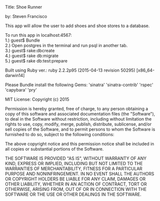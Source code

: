 Title: Shoe Runner

by: Steven Francisco

This app will allow the user to add shoes and shoe stores to a database.

To run this app in localhost:4567:
<br>
                                   1.) guest$ Bundle
                                   <br>
                                   2.) Open postgres in the terminal and run psql in another tab.
                                   <br>
                                   3.) guest$ rake:dbcreate
                                   <br>
                                   4.) guest$ rake db:migrate
                                   <br>
                                   5.) guest$ rake db:test:prepare

Built using Ruby ver.: ruby 2.2.2p95 (2015-04-13 revision 50295) [x86_64-darwin14]

Please Bundle install the following Gems: 'sinatra' 'sinatra-contrib' 'rspec' 'capybara' 'pry'

MIT License: Copyright (c) 2015

Permission is hereby granted, free of charge, to any person obtaining a copy of this software and associated documentation files (the "Software"), to deal in the Software without restriction, including without limitation the rights to use, copy, modify, merge, publish, distribute, sublicense, and/or sell copies of the Software, and to permit persons to whom the Software is furnished to do so, subject to the following conditions:

The above copyright notice and this permission notice shall be included in all copies or substantial portions of the Software.

THE SOFTWARE IS PROVIDED "AS IS", WITHOUT WARRANTY OF ANY KIND, EXPRESS OR IMPLIED, INCLUDING BUT NOT LIMITED TO THE WARRANTIES OF MERCHANTABILITY, FITNESS FOR A PARTICULAR PURPOSE AND NONINFRINGEMENT. IN NO EVENT SHALL THE AUTHORS OR COPYRIGHT HOLDERS BE LIABLE FOR ANY CLAIM, DAMAGES OR OTHER LIABILITY, WHETHER IN AN ACTION OF CONTRACT, TORT OR OTHERWISE, ARISING FROM, OUT OF OR IN CONNECTION WITH THE SOFTWARE OR THE USE OR OTHER DEALINGS IN THE SOFTWARE.
